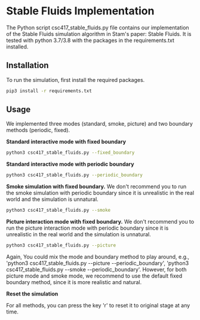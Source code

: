 # Stable Fluids Implementation
The Python script csc417_stable_fluids.py file contains our implementation of the Stable Fluids simulation algorithm in Stam's paper: Stable Fluids. It is tested with python 3.7/3.8 with the packages in the requirements.txt installed.

## Installation

To run the simulation, first install the required packages.

```bash
pip3 install -r requirements.txt
```

## Usage

We implemented three modes (standard, smoke, picture) and two boundary methods (periodic, fixed).

**Standard interactive mode with fixed boundary**
```bash
python3 csc417_stable_fluids.py --fixed_boundary
```

**Standard interactive mode with periodic boundary**
```bash
python3 csc417_stable_fluids.py --periodic_boundary
```

**Smoke simulation with fixed boundary.** We don't recommend you to run the smoke simulation with periodic boundary since it is unrealistic in the real world and the simulation is unnatural.
```bash
python3 csc417_stable_fluids.py --smoke
```

**Picture interaction mode with fixed boundary.** We don't recommend you to run the picture interaction mode with periodic boundary since it is unrealistic in the real world and the simulation is unnatural.
```bash
python3 csc417_stable_fluids.py --picture 
```



Again, You could mix the mode and boundary method to play around, e.g., 'python3 csc417_stable_fluids.py --picture --periodic_boundary', 'python3 csc417_stable_fluids.py --smoke --periodic_boundary'. However, for both picture mode and smoke mode, we recommend to use the default fixed boundary method, since it is more realistic and natural.

**Reset the simulation**

For all methods, you can press the key 'r' to reset it to original stage at any time.